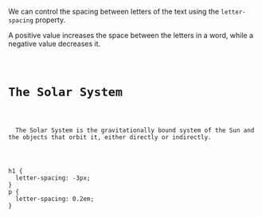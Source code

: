 We can control the spacing
between letters of the text
using the `letter-spacing` property.

A positive value increases the space between
the letters in a word, while a negative
value decreases it.

<codeblock language="css" type="lesson">
<code>
<panel language="html">
<h1>The Solar System</h1>
<p>
  The Solar System is the gravitationally bound system of the Sun and the objects that orbit it, either directly or indirectly.
</p>
</panel>
<panel language="css">
h1 {
  letter-spacing: -3px;
}
p {
  letter-spacing: 0.2em;
}
</panel>
</code>
</codeblock>